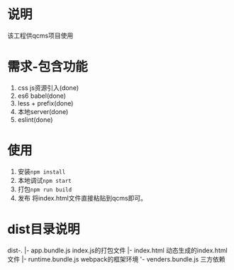 # 说明
该工程供qcms项目使用

# 需求-包含功能
1. css js资源引入(done) 
2. es6  babel(done) 
3. less + prefix(done)
4. 本地server(done)
5. eslint(done)

# 使用
1. 安装```npm install```
2. 本地调试```npm start```
3. 打包```npm run build```
4. 发布 将index.html文件直接粘贴到qcms即可。

# dist目录说明
dist-.
     |- app.bundle.js      index.js的打包文件
     |- index.html         动态生成的index.html文件
     |- runtime.bundle.js  webpack的框架环境
     '- venders.bundle.js  三方依赖
